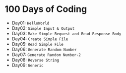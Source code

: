 # 100 Days of Coding

- Day01: `HelloWorld`
- Day02: `Simple Input & Output`
- Day03: `Make Simple Request and Read Response Body`
- Day04: `Create Simple File`
- Day05: `Read Simple File`
- Day06: `Generate Random Number`
- Day07: `Generate Random Number-2`
- Day08: `Reverse String`
- Day09: `Generic`